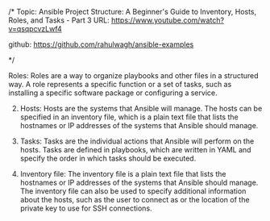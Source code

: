 /*
Topic:   Ansible Project Structure: A Beginner's Guide to Inventory, Hosts, Roles, and Tasks - Part 3
URL:     https://www.youtube.com/watch?v=qsqpcvzLwf4

github: https://github.com/rahulwagh/ansible-examples

*/



Roles: Roles are a way to organize playbooks and other files in a structured way. A role represents a specific function or a set of tasks, such as installing a specific software package or configuring a service.

2. Hosts: Hosts are the systems that Ansible will manage. The hosts can be specified in an inventory file, which is a plain text file that lists the hostnames or IP addresses of the systems that Ansible should manage.

3. Tasks: Tasks are the individual actions that Ansible will perform on the hosts. Tasks are defined in playbooks, which are written in YAML and specify the order in which tasks should be executed.

4. Inventory file: The inventory file is a plain text file that lists the hostnames or IP addresses of the systems that Ansible should manage. The inventory file can also be used to specify additional information about the hosts, such as the user to connect as or the location of the private key to use for SSH connections.